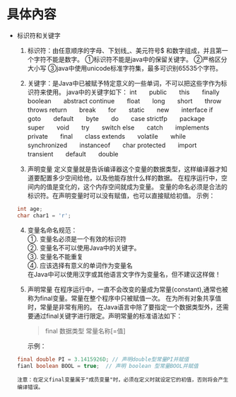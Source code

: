# 具体內容

- 标识符和关键字
  1. 标识符：由任意顺序的字母、下划线_、美元符号$ 和数字组成，并且第一个字符不能是数字。
     ①标识符不能是java中的保留关键字。
     ②严格区分大小写
     ③java中使用unicode标准字符集，最多可识别65535个字符。
     
  2. 关键字：是Java中已被赋予特定意义的一些单词，不可以把这些字作为标识符来使用。
  java中的关键字如下：
  int　　public　　this　　finally　　boolean　　abstract
  continue　　float　　long　　short　　throw　　throws
  return　　break　　for　　static　　new　　interface
  if　　goto　　default　　byte　　do　　case
  strictfp　　package　　super　　void　　try　　switch
  else　　catch　　implements　　private　　final　　class
  extends　　volatile　　while　　synchronized　　instanceof　　char
  protected　　import　　transient　　default　　double
  
  3. 声明变量
       定义变量就是告诉编译器这个变量的数据类型，这样编译器才知道要配置多少空间给他，以及他能存放什么样的数据。
       在程序运行中，空间内的值是变化的，这个内存空间就成为变量。
       变量的命名必须是合法的标识符。在声明变量时可以没有赋值，也可以直接赋给初值。
       示例：
  ```java
  int age;
  char char1 = 'r';
  
  ```
  4. 变量名命名规范：<br>
  ①. 变量名必须是一个有效的标识符<br>
  ②. 变量名不可以使用Java中的关键字。<br>
  ③. 变量名不能重复<br>
  ④. 应该选择有意义的单词作为变量名<br>
      在Java中可以使用汉字或其他语言文字作为变量名，但不建议这样做！
  
  5. 声明常量
      在程序运行中，一直不会改变的量成为常量(constant),通常也被称为final变量。常量在整个程序中只被赋值一次。
      在为所有对象共享值时，常量是非常有用的。
      在Java语言中除了要指定一个数据类型外，还需要通过final关键字进行限定。声明常量的标准语法如下：
      > final 数据类型 常量名称[=值]
  
      示例：
  ```java
  final double PI = 3.1415926D; // 声明double型常量PI并赋值
  fianl boolean BOOL = true;  // 声明 boolean 型常量BOOL并赋值
  ```
      注意：在定义final变量属于"成员变量"时，必须在定义时就设定它的初值，否则将会产生编译错误。  
  
  
  
  
  
  
  